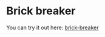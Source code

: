 # Brick breaker


You can try it out here:
<a href="https://brick-breaker-5qtq.onrender.com" target="_blank">brick-breaker</a>